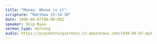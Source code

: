 ```yaml
---
title: "Money: Whose is it"
scripture: "Matthew 25:14-30"
date: 1998-06-07T00:00:00Z
speaker: Skip Ryan
sermon_type: morning
audio: https://pcpcmorningsermons.s3.amazonaws.com/1998-06-07.mp3 
---
```




